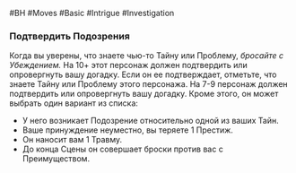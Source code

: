 #BH  #Moves #Basic #Intrigue #Investigation 

### Подтвердить Подозрения
Когда вы уверены, что знаете чью-то Тайну или  Проблему, *бросайте с Убеждением.* На 10+ этот персонаж  должен подтвердить или опровергнуть вашу догадку. Если  он ее подтверждает, отметьте, что знаете Тайну или  Проблему этого персонажа.  На 7-9 персонаж должен подтвердить или опровергнуть  вашу догадку. Кроме этого, он может выбрать один  вариант из списка:  
-  У него возникает Подозрение относительно одной из  ваших Тайн.  
-  Ваше принуждение неуместно, вы теряете 1 Престиж.  
-  Он наносит вам 1 Травму.  
-  До конца Сцены он совершает броски против вас с  Преимуществом.